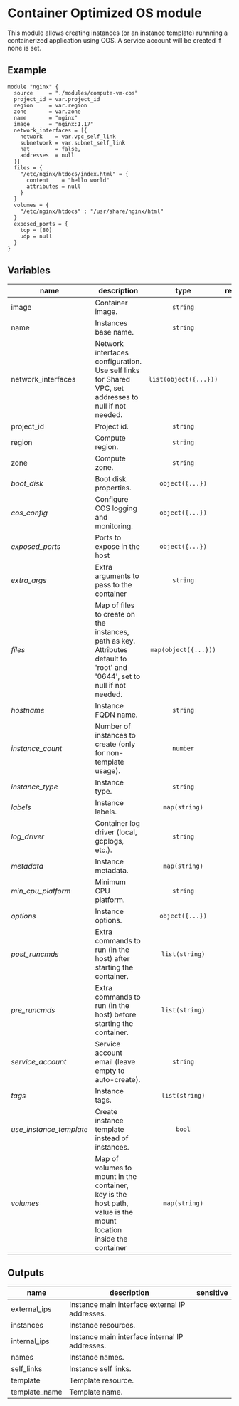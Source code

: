 # Container Optimized OS module

This module allows creating instances (or an instance template) runnning a containerized application using COS. A service account will be created if none is set.

## Example

```hcl
module "nginx" {
  source     = "./modules/compute-vm-cos"
  project_id = var.project_id
  region     = var.region
  zone       = var.zone
  name       = "nginx"
  image      = "nginx:1.17"
  network_interfaces = [{
    network    = var.vpc_self_link
    subnetwork = var.subnet_self_link
    nat        = false,
    addresses  = null
  }]
  files = {
    "/etc/nginx/htdocs/index.html" = {
      content    = "hello world"
      attributes = null
    }
  }
  volumes = {
    "/etc/nginx/htdocs" : "/usr/share/nginx/html"
  }
  exposed_ports = {
    tcp = [80]
    udp = null
  }
}
```

<!-- BEGIN TFDOC -->
## Variables

| name | description | type | required | default |
|---|---|:---: |:---:|:---:|
| image | Container image. | <code title="">string</code> | ✓ |  |
| name | Instances base name. | <code title="">string</code> | ✓ |  |
| network_interfaces | Network interfaces configuration. Use self links for Shared VPC, set addresses to null if not needed. | <code title="list&#40;object&#40;&#123;&#10;nat        &#61; bool&#10;network    &#61; string&#10;subnetwork &#61; string&#10;addresses &#61; object&#40;&#123;&#10;internal &#61; list&#40;string&#41;&#10;external &#61; list&#40;string&#41;&#10;&#125;&#41;&#10;&#125;&#41;&#41;">list(object({...}))</code> | ✓ |  |
| project_id | Project id. | <code title="">string</code> | ✓ |  |
| region | Compute region. | <code title="">string</code> | ✓ |  |
| zone | Compute zone. | <code title="">string</code> | ✓ |  |
| *boot_disk* | Boot disk properties. | <code title="object&#40;&#123;&#10;image &#61; string&#10;size  &#61; number&#10;type &#61; string&#10;&#125;&#41;">object({...})</code> |  | <code title="&#123;&#10;image &#61; &#34;projects&#47;cos-cloud&#47;global&#47;images&#47;family&#47;cos-stable&#34;&#10;type &#61; &#34;pd-ssd&#34;&#10;size  &#61; 10&#10;&#125;">...</code> |
| *cos_config* | Configure COS logging and monitoring. | <code title="object&#40;&#123;&#10;logging    &#61; bool&#10;monitoring &#61; bool&#10;&#125;&#41;">object({...})</code> |  | <code title="&#123;&#10;logging    &#61; false&#10;monitoring &#61; true&#10;&#125;">...</code> |
| *exposed_ports* | Ports to expose in the host | <code title="object&#40;&#123;&#10;tcp &#61; list&#40;number&#41;&#10;udp &#61; list&#40;number&#41;&#10;&#125;&#41;">object({...})</code> |  | <code title="&#123;&#10;tcp &#61; &#91;&#93;&#10;udp &#61; &#91;&#93;&#10;&#125;">...</code> |
| *extra_args* | Extra arguments to pass to the container | <code title="">string</code> |  | <code title=""></code> |
| *files* | Map of files to create on the instances, path as key. Attributes default to 'root' and '0644', set to null if not needed. | <code title="map&#40;object&#40;&#123;&#10;content &#61; string&#10;attributes &#61; object&#40;&#123;&#10;owner       &#61; string&#10;permissions &#61; string&#10;&#125;&#41;&#10;&#125;&#41;&#41;">map(object({...}))</code> |  | <code title="">{}</code> |
| *hostname* | Instance FQDN name. | <code title="">string</code> |  | <code title="">null</code> |
| *instance_count* | Number of instances to create (only for non-template usage). | <code title="">number</code> |  | <code title="">1</code> |
| *instance_type* | Instance type. | <code title="">string</code> |  | <code title="">f1-micro</code> |
| *labels* | Instance labels. | <code title="map&#40;string&#41;">map(string)</code> |  | <code title="">{}</code> |
| *log_driver* | Container log driver (local, gcplogs, etc.). | <code title="">string</code> |  | <code title="">gcplogs</code> |
| *metadata* | Instance metadata. | <code title="map&#40;string&#41;">map(string)</code> |  | <code title="">{}</code> |
| *min_cpu_platform* | Minimum CPU platform. | <code title="">string</code> |  | <code title="">null</code> |
| *options* | Instance options. | <code title="object&#40;&#123;&#10;allow_stopping_for_update &#61; bool&#10;can_ip_forward            &#61; bool&#10;deletion_protection       &#61; bool&#10;preemptible               &#61; bool&#10;&#125;&#41;">object({...})</code> |  | <code title="&#123;&#10;allow_stopping_for_update &#61; true&#10;can_ip_forward            &#61; false&#10;deletion_protection       &#61; false&#10;preemptible               &#61; false&#10;&#125;">...</code> |
| *post_runcmds* | Extra commands to run (in the host) after starting the container. | <code title="list&#40;string&#41;">list(string)</code> |  | <code title="">[]</code> |
| *pre_runcmds* | Extra commands to run (in the host) before starting the container. | <code title="list&#40;string&#41;">list(string)</code> |  | <code title="">[]</code> |
| *service_account* | Service account email (leave empty to auto-create). | <code title="">string</code> |  | <code title=""></code> |
| *tags* | Instance tags. | <code title="list&#40;string&#41;">list(string)</code> |  | <code title="">["dns", "ssh"]</code> |
| *use_instance_template* | Create instance template instead of instances. | <code title="">bool</code> |  | <code title="">false</code> |
| *volumes* | Map of volumes to mount in the container, key is the host path, value is the mount location inside the container | <code title="map&#40;string&#41;">map(string)</code> |  | <code title="">{}</code> |

## Outputs

| name | description | sensitive |
|---|---|:---:|
| external_ips | Instance main interface external IP addresses. |  |
| instances | Instance resources. |  |
| internal_ips | Instance main interface internal IP addresses. |  |
| names | Instance names. |  |
| self_links | Instance self links. |  |
| template | Template resource. |  |
| template_name | Template name. |  |
<!-- END TFDOC -->
